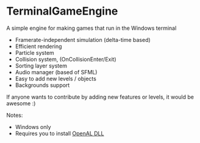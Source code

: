 # TerminalGameEngine
A simple engine for making games that run in the Windows terminal
 
- Framerate-independent simulation (delta-time based)
- Efficient rendering
- Particle system
- Collision system, (OnCollisionEnter/Exit)
- Sorting layer system
- Audio manager (based of SFML)
- Easy to add new levels / objects
- Backgrounds support

If anyone wants to contribute by adding new features or levels, it would be awesome :)

Notes:
- Windows only
- Requires you to install [OpenAL DLL](https://www.openal.org/downloads/)
